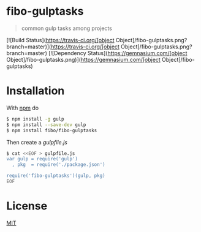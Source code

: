 # fibo-gulptasks

> common gulp tasks among projects

[![Build Status](https://travis-ci.org/[object Object]/fibo-gulptasks.png?branch=master)](https://travis-ci.org/[object Object]/fibo-gulptasks.png?branch=master) [![Dependency Status](https://gemnasium.com/[object Object]/fibo-gulptasks.png)](https://gemnasium.com/[object Object]/fibo-gulptasks)

# Installation

With [npm](https://npmjs.org/) do

```bash
$ npm install -g gulp
$ npm install --save-dev gulp
$ npm install fibo/fibo-gulptasks
```

Then create a *gulpfile.js*

```bash
$ cat <<EOF > gulpfile.js
var gulp = require('gulp')
  , pkg  = require('./package.json')

require('fibo-gulptasks')(gulp, pkg)
EOF
```

# License

[MIT](http://fibo.mit-license.org/)

